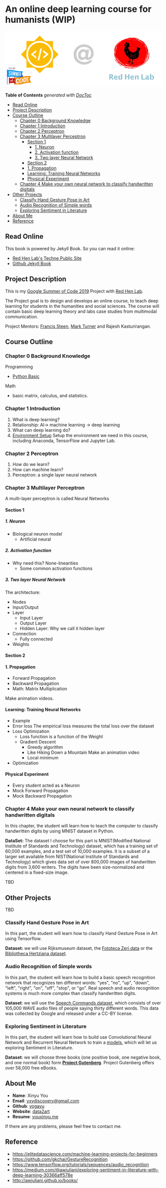 # An online deep learning  course for humanists (WIP)

![log](media/logo.png)

<!-- START doctoc generated TOC please keep comment here to allow auto update -->
<!-- DON'T EDIT THIS SECTION, INSTEAD RE-RUN doctoc TO UPDATE -->
**Table of Contents**  *generated with [DocToc](https://github.com/thlorenz/doctoc)*

- [Read Online](#read-online)
- [Project Description](#project-description)
- [Course Outline](#course-outline)
  - [Chapter 0 Background Knowledge](#chapter-0-background-knowledge)
  - [Chapter 1 Introduction](#chapter-1-introduction)
  - [Chapter 2 Perceptron](#chapter-2-perceptron)
  - [Chapter 3 Multilayer Perceptron](#chapter-3-multilayer-perceptron)
    - [Section 1](#section-1)
      - [1. Neuron](#1-neuron)
      - [2. Activation function](#2-activation-function)
      - [3. Two layer Neural Network](#3-two-layer-neural-network)
    - [Section 2](#section-2)
    - [1. Propagation](#1-propagation)
    - [Learning: Training Neural Networks](#learning-training-neural-networks)
    - [Physical Experiment](#physical-experiment)
  - [Chapter 4 Make your own neural network to classify handwritten digitals](#chapter-4-make-your-own-neural-network-to-classify-handwritten-digitals)
- [Other Projects](#other-projects)
  - [Classify Hand Gesture Pose in Art](#classify-hand-gesture-pose-in-art)
  - [Audio Recognition of Simple words](#audio-recognition-of-simple-words)
  - [Exploring Sentiment in Literature](#exploring-sentiment-in-literature)
- [About Me](#about-me)
- [Reference](#reference)

<!-- END doctoc generated TOC please keep comment here to allow auto update -->

## Read Online

This book is powered by Jekyll Book. So you can read it online: 
- [Red Hen Lab's Techne Public Site](https://sites.google.com/case.edu/techne-public-site/home)
- [Github Jekyll Book](https://yogayu.github.io/DeepLearningCourse/)

## Project Description

This is my [Google Summer of Code 2019](https://summerofcode.withgoogle.com/projects/#6543412331806720) Project with [Red Hen Lab](http://www.redhenlab.org/).

The Project goal is to design and develops an online course, to teach deep learning for students in the humanities and social sciences. The course will contain basic deep learning theory and labs case studies from multimodal communication. 

Project Mentors: [Francis Steen](http://cogweb.ucla.edu/steen/), [Mark Turner](http://markturner.org) and Rajesh Kasturirangan.

## Course Outline

### Chapter 0 Background Knowledge

Programming

- [Python Basic](https://sites.google.com/case.edu/techne-public-site/python?authuser=0)

Math

- basic matrix, calculus, and statistics.

### Chapter 1 Introduction

1. What is deep learning?
2. Relationship: AI-> machine learning -> deep learning
3. What can deep learning do?
4. [Environment Setup](https://yogayu.github.io/DeepLearningCourse/part0/environment.html#environment-setup)
		Setup the environment we need in this course, including Anaconda, TensorFlow and Jupyter Lab.

### Chapter 2 Perceptron

1. How do we learn?
2. How can machine learn?
3. Perceptron: a single layer neural network

### Chapter 3 Multilayer Perceptron

A multi-layer perceptron is called Neural Networks

#### Section 1
##### 1. Neuron

- Biological neuron model
	- Artificial neural

##### 2. Activation function

- Why need this? None-linearities
	- Some common activation functions

##### 3. Two layer Neural Network

The architecture:

- Nodes
- Input/Output
- Layer
	- Input Layer
	- Output Layer
	- Hidden Layer: Why we call it hidden layer
- Connection
	- Fully connected
- Weights

#### Section 2

#### 1. Propagation

- Forward Propagation
- Backward Propagation
- Math: Matrix Multiplication

Make animation videos.

#### Learning: Training Neural Networks
- Example
- Error loss
    The empirical loss measures the total loss over the dataset
- Loss Optimization
	- Loss function is a function of the Weight
	- Gradient Descent
      - Greedy algorithm
      - Like Hiking Down a Mountain
      Make an animation video
      - Local minimum
- Optimization
#### Physical Experiment

- Every student acted as a Neuron
- Mock Forward Propagation
- Mock Backward Propagation


### Chapter 4 Make your own neural network to classify handwritten digitals

In this chapter, the student will learn how to teach the computer to classify handwritten digits by using MNIST dataset in Python.

**DataSet:** The dataset I choose for this part is MNIST(Modified National Institute of Standards and Technology)  dataset, which has a training set of 60,000 examples, and a test set of 10,000 examples. It is a subset of a larger set available from NIST(National Institute of Standards and Technology) which gives data set of over 800,000 images of handwritten digits from 3,600 writers. The digits have been size-normalized and centered in a fixed-size image.

TBD

## Other Projects

TBD

### Classify Hand Gesture Pose in Art

In this part, the student will learn how to classify Hand Gesture Pose in Art using Tensorflow.

**Dataset:**  we will use Rijksmuseum dataset, the [Fototeca Zeri data](<http://data.fondazionezeri.unibo.it/query/>) or the [Bibliotheca Hertziana dataset]([http://foto.biblhertz.it](http://foto.biblhertz.it/)).

### Audio Recognition of Simple words

In this part, the student will learn how to build a basic speech recognition network that recognizes ten different words:  "yes", "no", "up", "down", "left", "right", "on", "off", "stop", or "go". Real speech and audio recognition systems is much more complex than classify handwritten digits. 

**Dataset**: we will use the [Speech Commands dataset](https://storage.cloud.google.com/download.tensorflow.org/data/speech_commands_v0.02.tar.gz), which consists of over 105,000 WAVE audio files of people saying thirty different words. This data was collected by Google and released under a CC-BY license.

### Exploring Sentiment in Literature

In this part, the student will learn how to build use Convolutional Neural Network and Recurrent Neural Network to train a [models](https://github.com/awjuliani/DNN-Sentiment), which will let us exploring Sentiment in Literature.

**Dataset**: we will choose three books (one positive book, one negative book, and one normal book) form [**Project Gutenberg**](http://www.gutenberg.org). Project Gutenberg offers over 58,000 free eBooks. 



## About Me

- **Name**: Xinyu You
- **Email**: yxydiscovery@gmail.com
- **Github**: [yogayu](http://github.com/yogayu)
- **Website**: [data2art](http://data2art.com)
- **Resume**: [youxinyu.me](http://youxinyu.me)

If there are any problems, please feel free to contact me.

## Reference

- https://elitedatascience.com/machine-learning-projects-for-beginners
- https://github.com/gkchai/GestureRecognition
- https://www.tensorflow.org/tutorials/sequences/audio_recognition
- https://medium.com/@awjuliani/exploring-sentiment-in-literature-with-deep-learning-30366aff578e
- http://awjuliani.github.io/books/